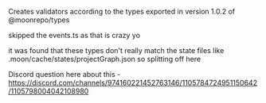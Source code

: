Creates validators according to the types exported in version 1.0.2 of @moonrepo/types

skipped the events.ts as that is crazy yo

it was found that these types don't really match the state files like .moon/cache/states/projectGraph.json so splitting off here

Discord question here about this - https://discord.com/channels/974160221452763146/1105784724951150642/1105798004042108980
